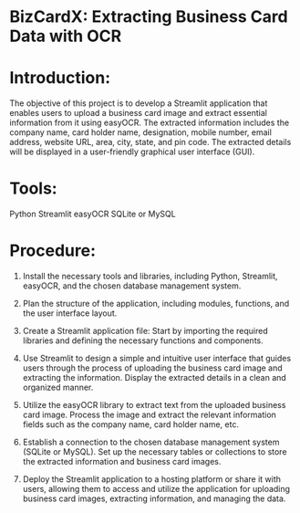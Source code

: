 # BizCardX: Extracting Business Card Data with OCR

# Introduction:
The objective of this project is to develop a Streamlit application that enables users to upload a business card image and extract essential information from it using easyOCR. The extracted information includes the company name, card holder name, designation, mobile number, email address, website URL, area, city, state, and pin code. The extracted details will be displayed in a user-friendly graphical user interface (GUI).

# Tools:
Python
Streamlit
easyOCR
SQLite or MySQL

# Procedure:
1. Install the necessary tools and libraries, including Python, Streamlit, easyOCR, and the chosen database management system.

2. Plan the structure of the application, including modules, functions, and the user interface layout.

3. Create a Streamlit application file: Start by importing the required libraries and defining the necessary functions and components.

4. Use Streamlit to design a simple and intuitive user interface that guides users through the process of uploading the business card image and extracting the information. Display the extracted details in a clean and organized manner.

5. Utilize the easyOCR library to extract text from the uploaded business card image. Process the image and extract the relevant information fields such as the company name, card holder name, etc.

6. Establish a connection to the chosen database management system (SQLite or MySQL). Set up the necessary tables or collections to store the extracted information and business card images.

7. Deploy the Streamlit application to a hosting platform or share it with users, allowing them to access and utilize the application for uploading business card images, extracting information, and managing the data.
